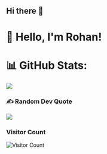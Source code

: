 ## Hi there 👋
# 👋 Hello, I'm Rohan! 
<!--
**RKudtarkar/RKudtarkar** is a ✨ _special_ ✨ repository because its `README.md` (this file) appears on your GitHub profile.

Here are some ideas to get you started:

- 🔭 I’m currently working on ...
- 🌱 I’m currently learning ...
- 👯 I’m looking to collaborate on ...
- 🤔 I’m looking for help with ...
- 💬 Ask me about ...
- 📫 How to reach me: ...
- 😄 Pronouns: ...
- ⚡ Fun fact: ...
-->

# 📊 GitHub Stats:

![](https://github-readme-streak-stats.herokuapp.com/?user=ShivamBhosale&theme=dark&hide_border=false)<br/>



### ✍️ Random Dev Quote
![](https://quotes-github-readme.vercel.app/api?type=vetical&theme=radical) 


### Visitor Count
![Visitor Count](https://profile-counter.glitch.me/ShivamBhosale/count.svg)
